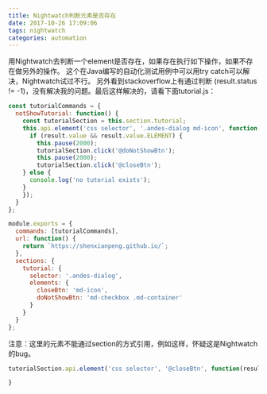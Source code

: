```yaml
---
title: Nightwatch判断元素是否存在
date: 2017-10-26 17:09:06
tags: nightwatch
categories: automation
---
```


用Nightwatch去判断一个element是否存在，如果存在执行如下操作，如果不存在做另外的操作。
这个在Java编写的自动化测试用例中可以用try catch可以解决，Nightwatch试过不行。
另外看到stackoverflow上有通过判断 (result.status != -1)，没有解决我的问题。最后这样解决的，请看下面tutorial.js：
```javascript
const tutorialCommands = {
  notShowTutorial: function() {
    const tutorialSection = this.section.tutorial;
    this.api.element('css selector', '.andes-dialog md-icon', function(result) {
      if (result.value && result.value.ELEMENT) {
        this.pause(2000);
        tutorialSection.click('@doNotShowBtn');
        this.pause(2000);
        tutorialSection.click('@closeBtn');
    } else {
      console.log('no tutorial exists');
    }
    });
  }
};

module.exports = {
  commands: [tutorialCommands],
  url: function() {
    return `https://shenxianpeng.github.io/`;
  },
  sections: {
    tutorial: {
      selector: '.andes-dialog',
      elements: {
        closeBtn: 'md-icon',
        doNotShowBtn: 'md-checkbox .md-container'
      }
    }
  }
};
```
注意：这里的元素不能通过section的方式引用，例如这样，怀疑这是Nightwatch的bug。
```javascript
tutorialSection.api.element('css selector', '@closeBtn', function(result) {

}
```